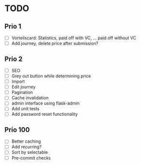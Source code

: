 # TODO

## Prio 1
- [ ] Vorteilscard: Statistics, paid off with VC, ... paid off without VC
- [ ] Add journey, delete price after submission?

## Prio 2
- [ ] SEO
- [ ] Grey out button while determining price
- [ ] Import
- [ ] Edit journey
- [ ] Pagination
- [ ] Cache invalidation
- [ ] admin interface using flask-admin
- [ ] Add unit tests
- [ ] Add password reset functionality

## Prio 100
- [ ] Better caching
- [ ] Add recurring?
- [ ] Sort by selectable
- [ ] Pre-commit checks
